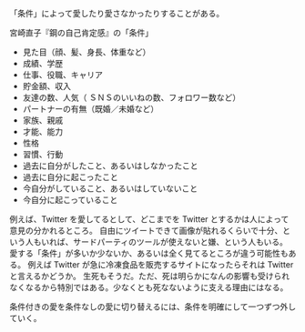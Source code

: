 「条件」によって愛したり愛さなかったりすることがある。

宮崎直子『鋼の自己肯定感』の「条件」

- 見た目（顔、髪、身長、体重など）
- 成績、学歴
- 仕事、役職、キャリア
- 貯金額、収入
- 友達の数、人気（ ＳＮＳのいいねの数、フォロワー数など）
- パートナーの有無（既婚／未婚など）
- 家族、親戚
- 才能、能力
- 性格
- 習慣、行動
- 過去に自分がしたこと、あるいはしなかったこと
- 過去に自分に起こったこと
- 今自分がしていること、あるいはしていないこと
- 今自分に起こっていること

例えば、Twitter を愛してるとして、どこまでを Twitter とするかは人によって意見の分かれるところ。
自由にツイートできて画像が貼れるくらいで十分、という人もいれば、サードパーティのツールが使えないと嫌、という人もいる。
愛する「条件」が多いか少ないか、あるいは全く見てるところが違う可能性もある。
例えば Twitter が急に冷凍食品を販売するサイトになったらそれは Twitter と言えるかどうか。
生死もそうだ。ただ、死は明らかになんの影響も受けられなくなるから特別ではある。少なくとも死なないように支える理由にはなる。

条件付きの愛を条件なしの愛に切り替えるには、条件を明確にして一つずつ外していく。
